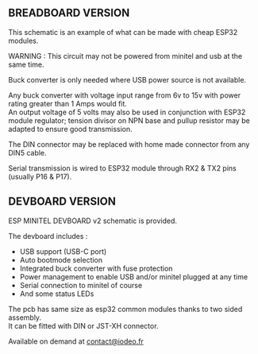 ## BREADBOARD VERSION
This schematic is an example of what can be made with cheap ESP32 modules.

WARNING : This circuit may not be powered from minitel and usb at the same time.

Buck converter is only needed where USB power source is not available.

Any buck converter with voltage input range from 6v to 15v with power rating greater than 1 Amps would fit.
<br>An output voltage of 5 volts may also be used in conjunction with ESP32 module regulator; tension divisor on NPN base and pullup resistor may be adapted to ensure good transmission.

The DIN connector may be replaced with home made connector from any DIN5 cable.

Serial transmission is wired to ESP32 module through RX2 & TX2 pins (usually P16 & P17).

## DEVBOARD VERSION
ESP MINITEL DEVBOARD v2 schematic is provided.

The devboard includes :
* USB support (USB-C port)
* Auto bootmode selection
* Integrated buck converter with fuse protection
* Power management to enable USB and/or minitel plugged at any time
* Serial connection to minitel of course
* And some status LEDs

The pcb has same size as esp32 common modules thanks to two sided assembly. 
<br>It can be fitted with DIN or JST-XH connector.

Available on demand at [contact@iodeo.fr](mailto:contact@iodeo.fr)
